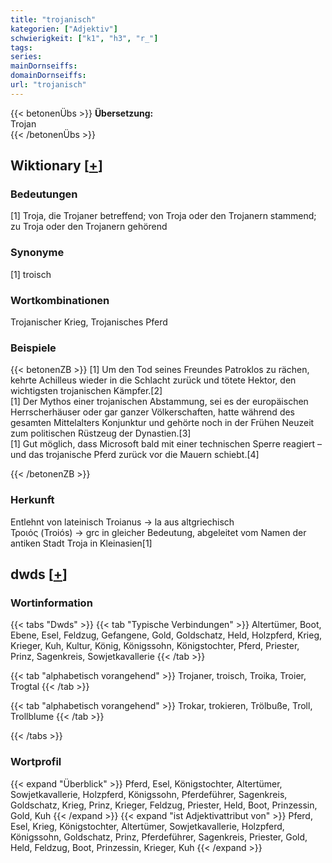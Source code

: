 ```yaml
---
title: "trojanisch"
kategorien: ["Adjektiv"]
schwierigkeit: ["k1", "h3", "r_"]
tags:
series:
mainDornseiffs:
domainDornseiffs:
url: "trojanisch"
---
```


{{< betonenÜbs >}}
**Übersetzung:**  
Trojan  
{{< /betonenÜbs >}}

## Wiktionary [[+](https://de.wiktionary.org/wiki/trojanisch)]

### Bedeutungen
[1] Troja, die Trojaner betreffend; von Troja oder den Trojanern stammend; zu Troja oder den Trojanern gehörend  

### Synonyme
[1] troisch  

### Wortkombinationen
Trojanischer Krieg, Trojanisches Pferd  

### Beispiele
{{< betonenZB >}}
[1] Um den Tod seines Freundes Patroklos zu rächen, kehrte Achilleus wieder in die Schlacht zurück und tötete Hektor, den wichtigsten trojanischen Kämpfer.[2]  
[1] Der Mythos einer trojanischen Abstammung, sei es der europäischen Herrscherhäuser oder gar ganzer Völkerschaften, hatte während des gesamten Mittelalters Konjunktur und gehörte noch in der Frühen Neuzeit zum politischen Rüstzeug der Dynastien.[3]  
[1] Gut möglich, dass Microsoft bald mit einer technischen Sperre reagiert – und das trojanische Pferd zurück vor die Mauern schiebt.[4]  

{{< /betonenZB >}}
### Herkunft
Entlehnt von lateinisch Troianus → la aus altgriechisch Τροιός (Troiós) → grc in gleicher Bedeutung, abgeleitet vom Namen der antiken Stadt Troja in Kleinasien[1]  



## dwds [[+](https://www.dwds.de/wb/trojanisch)]

### Wortinformation
{{< tabs "Dwds" >}}
{{< tab "Typische Verbindungen" >}}
Altertümer, Boot, Ebene, Esel, Feldzug, Gefangene, Gold, Goldschatz, Held, Holzpferd, Krieg, Krieger, Kuh, Kultur, König, Königssohn, Königstochter, Pferd, Priester, Prinz, Sagenkreis, Sowjetkavallerie
{{< /tab >}}

{{< tab "alphabetisch vorangehend" >}}
Trojaner, troisch, Troika, Troier, Trogtal
{{< /tab >}}

{{< tab "alphabetisch vorangehend" >}}
Trokar, trokieren, Trölbuße, Troll, Trollblume
{{< /tab >}}

{{< /tabs >}}

### Wortprofil
{{< expand "Überblick" >}} Pferd, Esel, Königstochter, Altertümer, Sowjetkavallerie, Holzpferd, Königssohn, Pferdeführer, Sagenkreis, Goldschatz, Krieg, Prinz, Krieger, Feldzug, Priester, Held, Boot, Prinzessin, Gold, Kuh {{< /expand >}}
{{< expand "ist Adjektivattribut von" >}} Pferd, Esel, Krieg, Königstochter, Altertümer, Sowjetkavallerie, Holzpferd, Königssohn, Goldschatz, Prinz, Pferdeführer, Sagenkreis, Priester, Gold, Held, Feldzug, Boot, Prinzessin, Krieger, Kuh {{< /expand >}}

